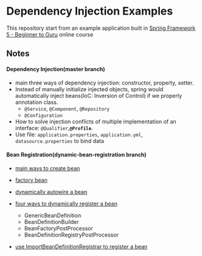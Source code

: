 # Dependency Injection Examples

This repository start from an example application built in [Spring Framework 5 - Beginner to Guru](https://www.udemy.com/testing-spring-boot-beginner-to-guru/?couponCode=GITHUB_REPO) online course

## Notes
#### Dependency Injection(master branch)
+ main three ways of dependency injection: constructor, property, setter.
+ Instead of manually initialize injected objects, spring would automatically inject beans(IoC: Inversion of Control) if we properly annotation class.
  - `@Service`, `@Component`, `@Repository`
  - `@Configuration`
+ How to solve injection conflicts of multiple implementation of an interface: `@Qualifier`,**`@Profile`**.
+ Use file: `application.properties`, `application.yml`, `datasource.properties` to bind data

#### Bean Registration(dynamic-bean-registration branch)
+ [main ways to create bean](https://codippa.com/how-to-create-bean-in-spring/)
+ [factory bean](https://www.baeldung.com/spring-factorybean)
+ [dynamically autowire a bean](https://www.baeldung.com/spring-dynamic-autowire)
+ [four ways to dynamically register a bean](https://www.javaprogramto.com/2019/07/spring-dynamically-register-beans.html)
  - GenericBeanDefinition
  - BeanDefinitionBuilder
  - BeanFactoryPostProcessor
  - BeanDefinitionRegistryPostProcessor
  
+ [use ImportBeanDefinitionRegistrar to register a bean](https://www.cnblogs.com/binghe001/p/13150084.html)
